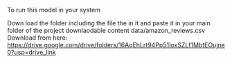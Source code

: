 To run this model in your system

Down load the folder including the file the in it
and paste it in your main folder of the project
downlaodable content data/amazon_reviews.csv
Download from here: https://drive.google.com/drive/folders/16AqEhLrt94Pp51IoxSZLf1MbtEOujne0?usp=drive_link
